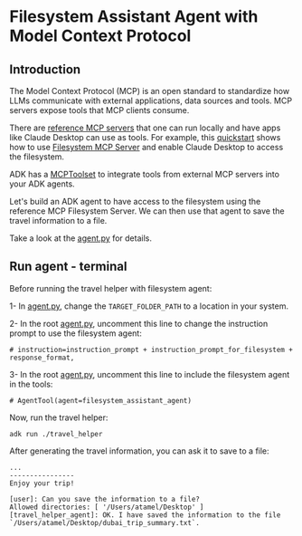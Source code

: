 # Filesystem Assistant Agent with Model Context Protocol

## Introduction

The Model Context Protocol (MCP) is an open standard to standardize how LLMs communicate with external applications,
data sources and tools. MCP servers expose tools that MCP clients consume. 

There are [reference MCP servers](https://github.com/modelcontextprotocol/servers) that one can run locally and have apps
like Claude Desktop can use as tools. For example, this [quickstart](https://modelcontextprotocol.io/quickstart/user) 
shows how to use [Filesystem MCP Server](https://github.com/modelcontextprotocol/servers/tree/main/src/filesystem) and 
enable Claude Desktop to access the filesystem.

ADK has a [MCPToolset](https://google.github.io/adk-docs/tools/mcp-tools/) to integrate tools from external MCP servers
into your ADK agents.   

Let's build an ADK agent to have access to the filesystem using the reference MCP Filesystem Server. We can then use 
that agent to save the travel information to a file. 

Take a look at the [agent.py](agent.py) for details. 

## Run agent - terminal

Before running the travel helper with filesystem agent: 

1- In [agent.py](agent.py), change the `TARGET_FOLDER_PATH` to a location in your system.

2- In the root [agent.py](../../agent.py), uncomment this line to change the instruction prompt to use the filesystem agent:
   ```
   # instruction=instruction_prompt + instruction_prompt_for_filesystem + response_format,
   ```
3- In the root [agent.py](../../agent.py), uncomment this line to include the filesystem agent in the tools:
   ```
   # AgentTool(agent=filesystem_assistant_agent)
   ```

Now, run the travel helper:

```shell
adk run ./travel_helper
```

After generating the travel information, you can ask it to save to a file:

```shell
...
----------------
Enjoy your trip!

[user]: Can you save the information to a file?
Allowed directories: [ '/Users/atamel/Desktop' ]
[travel_helper_agent]: OK. I have saved the information to the file `/Users/atamel/Desktop/dubai_trip_summary.txt`.
```

